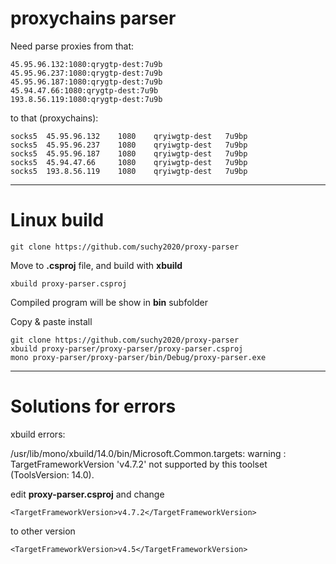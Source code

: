 # proxychains parser
Need parse proxies from that:
```
45.95.96.132:1080:qrygtp-dest:7u9b
45.95.96.237:1080:qrygtp-dest:7u9b
45.95.96.187:1080:qrygtp-dest:7u9b
45.94.47.66:1080:qrygtp-dest:7u9b
193.8.56.119:1080:qrygtp-dest:7u9b
```
to that (proxychains):
```
socks5  45.95.96.132    1080    qryiwgtp-dest   7u9bp
socks5  45.95.96.237    1080    qryiwgtp-dest   7u9bp
socks5  45.95.96.187    1080    qryiwgtp-dest   7u9bp
socks5  45.94.47.66     1080    qryiwgtp-dest   7u9bp
socks5  193.8.56.119    1080    qryiwgtp-dest   7u9bp
```

------------
# Linux build 
```
git clone https://github.com/suchy2020/proxy-parser
```
Move to **.csproj** file, and build with **xbuild**
```
xbuild proxy-parser.csproj
```
Compiled program will be show in **bin** subfolder

Copy & paste install
```
git clone https://github.com/suchy2020/proxy-parser 
xbuild proxy-parser/proxy-parser/proxy-parser.csproj 
mono proxy-parser/proxy-parser/bin/Debug/proxy-parser.exe 
```
------------
# Solutions for errors
xbuild errors:

/usr/lib/mono/xbuild/14.0/bin/Microsoft.Common.targets:  warning : TargetFrameworkVersion 'v4.7.2' not supported by this toolset (ToolsVersion: 14.0).   

edit **proxy-parser.csproj** and change
```
<TargetFrameworkVersion>v4.7.2</TargetFrameworkVersion>
```
to other version
```
<TargetFrameworkVersion>v4.5</TargetFrameworkVersion>
```



